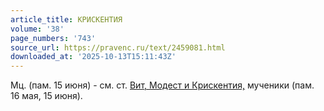 ```yaml
---
article_title: КРИСКЕНТИЯ
volume: '38'
page_numbers: '743'
source_url: https://pravenc.ru/text/2459081.html
downloaded_at: '2025-10-13T15:11:43Z'
---
```


Мц. (пам. 15 июня) - см. ст. [Вит, Модест и Крискентия,](<https://pravenc.ru/text/Вит  Модест и Крискентия .html>) мученики (пам. 16 мая, 15 июня).
